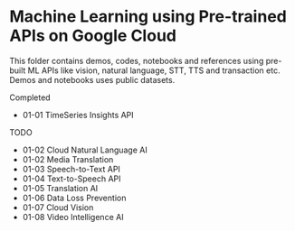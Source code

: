 # Machine Learning using Pre-trained APIs on Google Cloud

This folder contains demos, codes, notebooks and references using pre-built ML APIs like vision, natural language, STT, TTS and transaction etc. Demos and notebooks uses public datasets. 


Completed

- 01-01 TimeSeries Insights API

TODO

- 01-02 Cloud Natural Language AI
- 01-02 Media Translation
- 01-03 Speech-to-Text API
- 01-04 Text-to-Speech API
- 01-05 Translation AI
- 01-06 Data Loss Prevention 
- 01-07 Cloud Vision
- 01-08 Video Intelligence AI 